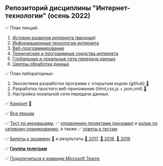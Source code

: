 ## Репозиторий дисциплины "Интернет-технологии" (осень 2022)

✅ План лекций:

1. [История развития интернета (вводная)](https://okoff.github.io/oop/%D0%92%D1%81%D0%B5%20%D0%BB%D0%B5%D0%BA%D1%86%D0%B8%D0%B8.pdf#page=1)
2. [Информационные технологии интернета](https://okoff.github.io/oop/%D0%92%D1%81%D0%B5%20%D0%BB%D0%B5%D0%BA%D1%86%D0%B8%D0%B8.pdf#page=20)
3. [Веб-программирование](https://okoff.github.io/oop/%D0%92%D1%81%D0%B5%20%D0%BB%D0%B5%D0%BA%D1%86%D0%B8%D0%B8.pdf#page=80)
4. [Технические и программные средства интернета](https://okoff.github.io/oop/%D0%92%D1%81%D0%B5%20%D0%BB%D0%B5%D0%BA%D1%86%D0%B8%D0%B8.pdf#page=110)
5. [Глобальные и локальные сети передачи данных](https://okoff.github.io/oop/%D0%92%D1%81%D0%B5%20%D0%BB%D0%B5%D0%BA%D1%86%D0%B8%D0%B8.pdf#page=130)
6. [Центры обработки данных](https://okoff.github.io/oop/%D0%92%D1%81%D0%B5%20%D0%BB%D0%B5%D0%BA%D1%86%D0%B8%D0%B8.pdf#page=145)

✅ План лабораторных:
1. Экосистема разработки программ с открытым кодом (github) [👣](https://github.com/stankin/design-part-1/wiki/lab1)
2. Разработка простого веб-приложения (html,css,js + json,xml) [👣](https://inet2019contest.web.app/)
3. Настройка локальной сети передачи данных

✅ [Кондуит](https://docs.google.com/spreadsheets/d/1ypxgDUpNsaAK5PH90dTfGKdtDnWaeEDWfupEbDokN6A/edit?usp=sharing) [👣](https://docs.google.com/spreadsheets/d/1YBfCBfGZrUc5XJoWlb0x65fSch9kpcsCB17mJ0z-89s/edit#gid=1327184368)

✅ [Все лекции](https://okoff.github.io/oop/%D0%92%D1%81%D0%B5%20%D0%BB%D0%B5%D0%BA%D1%86%D0%B8%D0%B8.pdf)

✅ [Тест по инновациям](https://okoff.github.io/oop/%D0%A2%D0%B5%D1%81%D1%82%20%D0%B8%D0%BD%D0%BD%D0%BE%D0%B2%D0%B0%D1%86%D0%B8%D0%B8.pdf), ✅ [управлению проектами (рисками)](https://okoff.github.io/oop/%D0%A2%D0%B5%D1%81%D1%82%20%D1%83%D0%BF%D1%80%D0%B0%D0%B2%D0%BB%D0%B5%D0%BD%D0%B8%D0%B5%20%D0%BF%D1%80%D0%BE%D0%B5%D0%BA%D1%82%D0%B0%D0%BC%D0%B8.pdf) и [ролик по сетевому планированию](https://www.youtube.com/watch?v=xDp6xKOVJYE), а также ✅ [ответы к тестам](https://okoff.github.io/oop/%D0%9E%D1%82%D0%B2%D0%B5%D1%82%D1%8B%20%D0%BF%D1%80%D0%BE%D0%B5%D0%BA%D1%82%D1%8B%20%D0%B8%20%D0%B8%D0%BD%D0%BD%D0%BE%D0%B2%D0%B0%D1%86%D0%B8%D0%B8.pdf)

✅ [Билеты к экзамену](https://github.com/stankin/inet-2022/wiki/exams) [👣](https://github.com/stankin/inet-2019/wiki/exams) и результаты [👣 2017](https://github.com/stankin/inet-2017), [👣 2018](https://github.com/stankin/inet-2018), [👣 2019](https://github.com/stankin/inet-2019)

✅ [**Группа телеграм**](https://t.me/+DIPcBxsD2v1jOWU6)

✅ [Подключиться к команде Microsoft Teams](https://teams.microsoft.com/l/team/19%3aJi8BpSB0uYd5EtDWxobEz99wOgtU5LdPIJW7gvuFuyE1%40thread.tacv2/conversations?groupId=2f9fef8b-1ae3-43fa-a287-5c9f28f3b47a&tenantId=fc6821dc-cc93-4bf0-bdd7-a278d6dba3ea)
